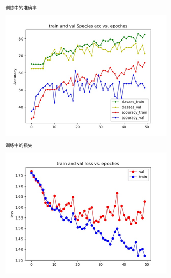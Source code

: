 训练中的准确率

![](train%20and%20val%20Acc%20vs%20epoches.jpg)

训练中的损失

![](train%20and%20val%20loss%20vs%20epoches.jpg)